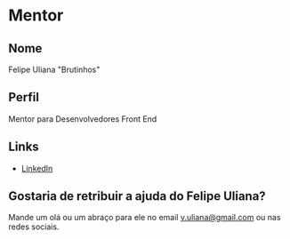 # Mentor

## Nome

Felipe Uliana "Brutinhos"

## Perfil

Mentor para Desenvolvedores Front End

## Links

* [LinkedIn](https://www.linkedin.com/in/felipe-uliana-461520107/)

## Gostaria de retribuir a ajuda do Felipe Uliana?

Mande um olá ou um abraço para ele no email v.uliana@gmail.com ou nas redes sociais.
